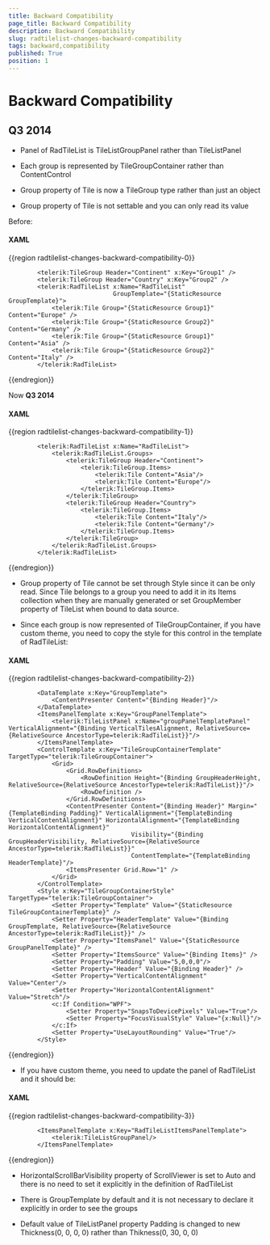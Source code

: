 ```yaml
---
title: Backward Compatibility
page_title: Backward Compatibility
description: Backward Compatibility
slug: radtilelist-changes-backward-compatibility
tags: backward,compatibility
published: True
position: 1
---
```


# Backward Compatibility



## Q3 2014
      

* Panel of RadTileList is TileListGroupPanel rather than TileListPanel
          

* Each group is represented by TileGroupContainer rather than ContentControl
          

* Group property of Tile is now a TileGroup type rather than just an object
          

* Group property of Tile is not settable and you can only read its value
          

Before:

#### __XAML__

{{region radtilelist-changes-backward-compatibility-0}}

			<telerik:TileGroup Header="Continent" x:Key="Group1" />
			<telerik:TileGroup Header="Country" x:Key="Group2" />
			<telerik:RadTileList x:Name="RadTileList"
								 GroupTemplate="{StaticResource GroupTemplate}">
				<telerik:Tile Group="{StaticResource Group1}" Content="Europe" />
				<telerik:Tile Group="{StaticResource Group2}" Content="Germany" />
				<telerik:Tile Group="{StaticResource Group1}" Content="Asia" />
				<telerik:Tile Group="{StaticResource Group2}" Content="Italy" />
			</telerik:RadTileList>
{{endregion}}



Now __Q3 2014__
#### __XAML__

{{region radtilelist-changes-backward-compatibility-1}}

			<telerik:RadTileList x:Name="RadTileList">
				<telerik:RadTileList.Groups>
					<telerik:TileGroup Header="Continent">
	                    <telerik:TileGroup.Items>
							<telerik:Tile Content="Asia"/>
							<telerik:Tile Content="Europe"/>
						</telerik:TileGroup.Items>
					</telerik:TileGroup>
					<telerik:TileGroup Header="Country">
						<telerik:TileGroup.Items>
							<telerik:Tile Content="Italy"/>
							<telerik:Tile Content="Germany"/>
						</telerik:TileGroup.Items>
					</telerik:TileGroup>
				</telerik:RadTileList.Groups>
			</telerik:RadTileList>
{{endregion}}



*  Group property of Tile cannot be set through Style since it can be only read. Since Tile belongs to a group you need to add it in its Items collection when they are manually generated or set GroupMember property of TileList when bound to data source.
          

*  Since each group is now represented of TileGroupContainer, if you have custom theme, you need to copy the style for this control in the template of RadTileList:
          

#### __XAML__

{{region radtilelist-changes-backward-compatibility-2}}

			<DataTemplate x:Key="GroupTemplate">
				<ContentPresenter Content="{Binding Header}"/>
			</DataTemplate>
			<ItemsPanelTemplate x:Key="GroupPanelTemplate">
				<telerik:TileListPanel x:Name="groupPanelTemplatePanel" VerticalAlignment="{Binding VerticalTilesAlignment, RelativeSource={RelativeSource AncestorType=telerik:RadTileList}}"/>
			</ItemsPanelTemplate>
			<ControlTemplate x:Key="TileGroupContainerTemplate" TargetType="telerik:TileGroupContainer">
				<Grid>
					<Grid.RowDefinitions>
						<RowDefinition Height="{Binding GroupHeaderHeight, RelativeSource={RelativeSource AncestorType=telerik:RadTileList}}"/>
						<RowDefinition />
					</Grid.RowDefinitions>
					<ContentPresenter Content="{Binding Header}" Margin="{TemplateBinding Padding}" VerticalAlignment="{TemplateBinding VerticalContentAlignment}" HorizontalAlignment="{TemplateBinding HorizontalContentAlignment}"
									  Visibility="{Binding GroupHeaderVisibility, RelativeSource={RelativeSource AncestorType=telerik:RadTileList}}"
									  ContentTemplate="{TemplateBinding HeaderTemplate}"/>
					<ItemsPresenter Grid.Row="1" />
				</Grid>
			</ControlTemplate>
			<Style x:Key="TileGroupContainerStyle" TargetType="telerik:TileGroupContainer">
				<Setter Property="Template" Value="{StaticResource TileGroupContainerTemplate}" />
				<Setter Property="HeaderTemplate" Value="{Binding GroupTemplate, RelativeSource={RelativeSource AncestorType=telerik:RadTileList}}" />
				<Setter Property="ItemsPanel" Value="{StaticResource GroupPanelTemplate}" />
				<Setter Property="ItemsSource" Value="{Binding Items}" />
				<Setter Property="Padding" Value="5,0,0,0"/>
				<Setter Property="Header" Value="{Binding Header}" />
				<Setter Property="VerticalContentAlignment" Value="Center"/>
				<Setter Property="HorizontalContentAlignment" Value="Stretch"/>
				<c:If Condition="WPF">
					<Setter Property="SnapsToDevicePixels" Value="True"/>
					<Setter Property="FocusVisualStyle" Value="{x:Null}"/>
				</c:If>
				<Setter Property="UseLayoutRounding" Value="True"/>
			</Style>
	
{{endregion}}



* If you have custom theme, you need to update the panel of RadTileList and it should be:
          

#### __XAML__

{{region radtilelist-changes-backward-compatibility-3}}

			<ItemsPanelTemplate x:Key="RadTileListItemsPanelTemplate">
				<telerik:TileListGroupPanel/>
			</ItemsPanelTemplate>
	
{{endregion}}



* HorizontalScrollBarVisibility property of ScrollViewer is set to Auto and there is no need to set it explicitly in the definition of RadTileList
          

* There is GroupTemplate by default and it is not necessary to declare it explicitly in order to see the groups
          

* Default value of TileListPanel property Padding is changed to new Thickness(0, 0, 0, 0) rather than Thikness(0, 30, 0, 0)
          
